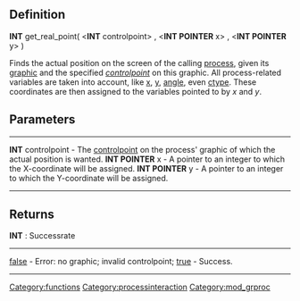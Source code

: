 Definition
----------

**INT** get\_real\_point( &lt;**INT** controlpoint&gt; , &lt;**INT
POINTER** x&gt; , &lt;**INT POINTER** y&gt; )

Finds the actual position on the screen of the calling
[process](process "wikilink"), given its [graphic](graphic "wikilink")
and the specified *[controlpoint](controlpoint "wikilink")* on this
graphic. All process-related variables are taken into account, like
[x](x "wikilink"), [y](y "wikilink"), [angle](angle "wikilink"), even
[ctype](ctype "wikilink"). These coordinates are then assigned to the
variables pointed to by *x* and *y*.

Parameters
----------

  ---------------------- ---------------------------------------------------------------------------------------------------------------
  **INT** controlpoint   - The [controlpoint](controlpoint "wikilink") on the process' graphic of which the actual position is wanted.
  **INT POINTER** x      - A pointer to an integer to which the X-coordinate will be assigned.
  **INT POINTER** y      - A pointer to an integer to which the Y-coordinate will be assigned.
  ---------------------- ---------------------------------------------------------------------------------------------------------------

Returns
-------

**INT** : Successrate

  --------------------------- --------------------------------------------
  [false](false "wikilink")   - Error: no graphic; invalid controlpoint;
  [true](true "wikilink")     - Success.
  --------------------------- --------------------------------------------

<Category:functions> <Category:processinteraction> <Category:mod_grproc>
